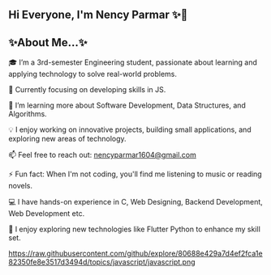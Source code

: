 ## Hi Everyone, I'm Nency Parmar ✨👋

<h2>                   ✨About Me...✨                  </h2>

🎓 I’m a 3rd-semester Engineering student, passionate about learning and applying technology to solve real-world problems.

🔭 Currently focusing on developing skills in JS.

🌱 I’m learning more about Software Development, Data Structures, and Algorithms.

💡 I enjoy working on innovative projects, building small applications, and exploring new areas of technology.

📫 Feel free to reach out: nencyparmar1604@gmail.com

⚡ Fun fact: When I'm not coding, you'll find me listening to music or reading novels.

💻 I have hands-on experience in C, Web Designing, Backend Development, Web Development etc. 

🍃 I enjoy exploring new technologies like Flutter Python to enhance my skill set.


https://raw.githubusercontent.com/github/explore/80688e429a7d4ef2fca1e82350fe8e3517d3494d/topics/javascript/javascript.png
